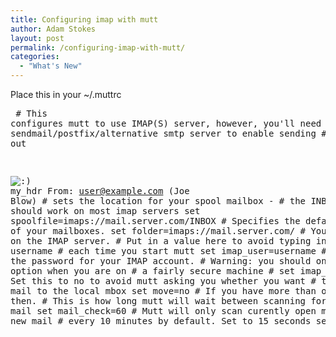 ```yaml
---
title: Configuring imap with mutt
author: Adam Stokes
layout: post
permalink: /configuring-imap-with-mutt/
categories:
  - "What's New"
---
```

Place this in your ~/.muttrc<pre class="prettyprint"> # This configures mutt to use IMAP(S) server, however, you'll need to # setup sendmail/postfix/alternative smtp server to enable sending # mail out 

<img src="http://i1.wp.com/astokes.org/wp-includes/images/smilies/icon_smile.gif?w=720" alt=":)" class="wp-smiley" data-recalc-dims="1" /> my\_hdr From: user@example.com (Joe Blow) # sets the location for your spool mailbox - # the INBOX setting should work on most imap servers set spoolfile=imaps://mail.server.com/INBOX # Specifies the default location of your mailboxes. set folder=imaps://mail.server.com/ # Your login name on the IMAP server. # Put in a value here to avoid typing in your username # each time you start mutt set imap\_user=username # Specifies the password for your IMAP account. # Warning: you should only use this option when you are on # a fairly secure machine # set imap\_pass=xyz # Set this to no to avoid mutt asking you whether you want # to move your mail to the local mbox set move=no # If you have more than one mailbox then. # This is how long mutt will wait between scanning for # incoming mail set mail\_check=60 # Mutt will only scan curently open mailbox for new mail # every 10 minutes by default. Set to 15 seconds set timeout=15 </pre>